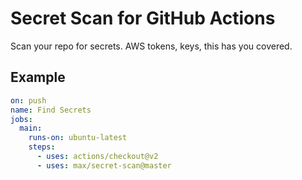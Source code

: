# Secret Scan for GitHub Actions

Scan your repo for secrets. AWS tokens, keys, this has you covered.

## Example

```yaml
on: push
name: Find Secrets
jobs:
  main:
    runs-on: ubuntu-latest
    steps:
      - uses: actions/checkout@v2
      - uses: max/secret-scan@master
```
